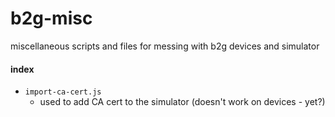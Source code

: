 b2g-misc
========

miscellaneous scripts and files for messing with b2g devices and simulator

#### index
* `import-ca-cert.js`
  * used to add CA cert to the simulator (doesn't work on devices - yet?)
